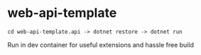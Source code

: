 # web-api-template

`cd web-api-template.api -> dotnet restore -> dotnet run`

Run in dev container for useful extensions and hassle free build
